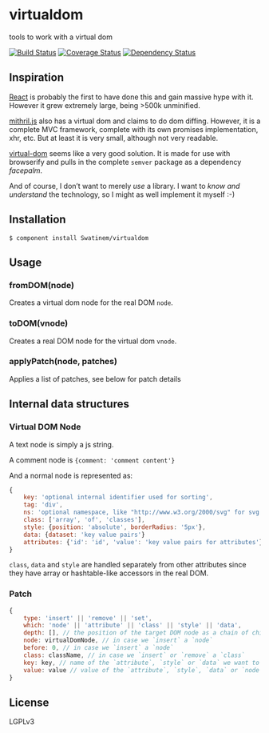 # virtualdom

tools to work with a virtual dom

[![Build Status](https://travis-ci.org/Swatinem/virtualdom.png?branch=master)](https://travis-ci.org/Swatinem/virtualdom)
[![Coverage Status](https://coveralls.io/repos/Swatinem/virtualdom/badge.png?branch=master)](https://coveralls.io/r/Swatinem/virtualdom)
[![Dependency Status](https://gemnasium.com/Swatinem/virtualdom.png)](https://gemnasium.com/Swatinem/virtualdom)

## Inspiration

[React](http://facebook.github.io/react/) is probably the first to have done this
and gain massive hype with it. However it grew extremely large, being >500k
unminified.

[mithril.js](https://github.com/lhorie/mithril.js) also has a virtual dom and
claims to do dom diffing. However, it is a complete MVC framework, complete with
its own promises implementation, xhr, etc. But at least it is very small, although
not very readable.

[virtual-dom](https://github.com/Matt-Esch/virtual-dom) seems like a very good
solution. It is made for use with browserify and pulls in the complete `semver`
package as a dependency *facepalm*.

And of course, I don’t want to merely *use* a library. I want to
*know and understand* the technology, so I might as well implement it myself :-)

## Installation

    $ component install Swatinem/virtualdom

## Usage

### fromDOM(node)

Creates a virtual dom node for the real DOM `node`.

### toDOM(vnode)

Creates a real DOM node for the virtual dom `vnode`.

### applyPatch(node, patches)

Applies a list of patches, see below for patch details

## Internal data structures

### Virtual DOM Node

A text node is simply a js string.

A comment node is `{comment: 'comment content'}`

And a normal node is represented as:

```js
{
	key: 'optional internal identifier used for sorting',
	tag: 'div',
	ns: 'optional namespace, like "http://www.w3.org/2000/svg" for svg'
	class: ['array', 'of', 'classes'],
	style: {position: 'absolute', borderRadius: '5px'},
	data: {dataset: 'key value pairs'}
	attributes: {'id': 'id', 'value': 'key value pairs for attributes'}
}
```

`class`, `data` and `style` are handled separately from other attributes
since they have array or hashtable-like accessors in the real DOM.

### Patch

```js
{
	type: 'insert' || 'remove' || 'set',
	which: 'node' || 'attribute' || 'class' || 'style' || 'data',
	depth: [], // the position of the target DOM node as a chain of child positions
	node: virtualDomNode, // in case we `insert` a `node`
	before: 0, // in case we `insert` a `node`
	class: className, // in case we `insert` or `remove` a `class`
	key: key, // name of the `attribute`, `style` or `data` we want to `set` or `remove`
	value: value // value of the `attribute`, `style`, `data` or `node` content we want to `set`
}
```

## License

  LGPLv3

